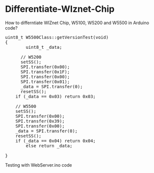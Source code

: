 Differentiate-WIznet-Chip
=========================
How to differntiate WIZnet Chip, W5100, W5200 and W5500 in Arduino code?

<pre>
uint8_t W5500Class::getVersionTest(void)
{
		uint8_t _data;

	  // W5200
	  setSS();  
	  SPI.transfer(0x00);
	  SPI.transfer(0x1F);
	  SPI.transfer(0x00);
	  SPI.transfer(0x01); 
	  _data = SPI.transfer(0);
	  resetSS();
    if (_data == 0x03) return 0x03;

	// W5500
    setSS();
    SPI.transfer(0x00);
    SPI.transfer(0x39);
    SPI.transfer(0x00);
    _data = SPI.transfer(0);
    resetSS();
    if (_data == 0x04) return 0x04;
    	else return _data;

}	
</pre>



Testing with WebServer.ino code
